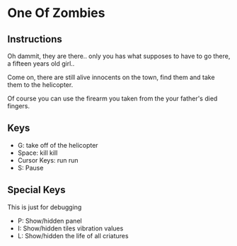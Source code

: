 # One Of Zombies

## Instructions

Oh dammit, they are there.. only you has what supposes to have to go there, a fifteen years old girl.. 

Come on, there are still alive innocents on the town, find them and take them to the helicopter.

Of course you can use the firearm you taken from the your father's died fingers.

## Keys

* G: take off of the helicopter
* Space: kill kill
* Cursor Keys: run run
* S: Pause

## Special Keys

This is just for debugging

* P: Show/hidden panel
* I: Show/hidden tiles vibration values
* L: Show/hidden the life of all criatures

